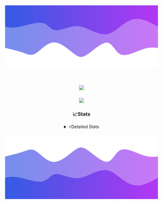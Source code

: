 ![Header](./header.png)
<div align="center">

<h1 align="center">
  <a href="https://git.io/typing-svg">
    <img src="https://readme-typing-svg.herokuapp.com/?lines=Hello,+There!+%F0%9F%91%8B;This+is+chicho.;Owner+on+Ocean;&center=true&size=25">
  </a>
</h1>
  
<p align="center">
  <img src="https://lanyard.cnrad.dev/api/852683595378196480" />
</p>

### 📈Stats
<details>
    <summary> ⚡Detailed Stats</summary>
    <br/>

<!--START_SECTION:waka-->
![Code Time](http://img.shields.io/badge/Code%20Time-943%20hrs%2046%20mins-blue)

![Profile Views](http://img.shields.io/badge/Profile%20Views-0-blue)

**🐱 My GitHub Data** 

> 📦 186.6 kB Used in GitHub's Storage 
 > 
> 🏆 0 Contributions in the Year 2025
 > 
> 🚫 Not Opted to Hire
 > 
> 📜 15 Public Repositories 
 > 
> 🔑 10 Private Repositories 
 > 
**I'm a Night 🦉** 

```text
🌞 Morning                25 commits          █░░░░░░░░░░░░░░░░░░░░░░░░   05.56 % 
🌆 Daytime                66 commits          ████░░░░░░░░░░░░░░░░░░░░░   14.67 % 
🌃 Evening                184 commits         ██████████░░░░░░░░░░░░░░░   40.89 % 
🌙 Night                  175 commits         ██████████░░░░░░░░░░░░░░░   38.89 % 
```
📅 **I'm Most Productive on Tuesday** 

```text
Monday                   27 commits          ██░░░░░░░░░░░░░░░░░░░░░░░   06.00 % 
Tuesday                  114 commits         ██████░░░░░░░░░░░░░░░░░░░   25.33 % 
Wednesday                81 commits          ████░░░░░░░░░░░░░░░░░░░░░   18.00 % 
Thursday                 65 commits          ████░░░░░░░░░░░░░░░░░░░░░   14.44 % 
Friday                   74 commits          ████░░░░░░░░░░░░░░░░░░░░░   16.44 % 
Saturday                 43 commits          ██░░░░░░░░░░░░░░░░░░░░░░░   09.56 % 
Sunday                   46 commits          ███░░░░░░░░░░░░░░░░░░░░░░   10.22 % 
```


📊 **This Week I Spent My Time On** 

```text
🕑︎ Time Zone: America/Argentina/Buenos_Aires

💬 Programming Languages: 
TypeScript               28 hrs 11 mins      ██████████████████████░░░   89.72 % 
JSON                     1 hr 49 mins        █░░░░░░░░░░░░░░░░░░░░░░░░   05.83 % 
Other                    25 mins             ░░░░░░░░░░░░░░░░░░░░░░░░░   01.36 % 
Python                   23 mins             ░░░░░░░░░░░░░░░░░░░░░░░░░   01.25 % 
JavaScript               16 mins             ░░░░░░░░░░░░░░░░░░░░░░░░░   00.87 % 

🔥 Editors: 
Cursor                   29 hrs 40 mins      ████████████████████████░   94.43 % 
VS Code                  1 hr 45 mins        █░░░░░░░░░░░░░░░░░░░░░░░░   05.57 % 

🐱‍💻 Projects: 
ocean-backend            19 hrs 26 mins      ███████████████░░░░░░░░░░   61.85 % 
ocean                    7 hrs 17 mins       ██████░░░░░░░░░░░░░░░░░░░   23.18 % 
project                  4 hrs 16 mins       ███░░░░░░░░░░░░░░░░░░░░░░   13.59 % 
Unknown Project          26 mins             ░░░░░░░░░░░░░░░░░░░░░░░░░   01.38 % 

💻 Operating System: 
Windows                  31 hrs 25 mins      █████████████████████████   100.00 % 
```

**I Mostly Code in JavaScript** 

```text
JavaScript               8 repos             ██████░░░░░░░░░░░░░░░░░░░   25.81 % 
HTML                     7 repos             ██████░░░░░░░░░░░░░░░░░░░   22.58 % 
TypeScript               2 repos             ██░░░░░░░░░░░░░░░░░░░░░░░   06.45 % 
Astro                    1 repo              █░░░░░░░░░░░░░░░░░░░░░░░░   03.23 % 
SCSS                     1 repo              █░░░░░░░░░░░░░░░░░░░░░░░░   03.23 % 
```




 Last Updated on 14/01/2025 09:16:02 UTC
<!--END_SECTION:waka-->
</details>

![Footer](./footer.png)
